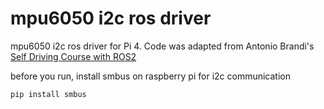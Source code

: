 # mpu6050 i2c ros driver
mpu6050 i2c ros driver for Pi 4. Code was adapted from Antonio Brandi's [Self Driving Course with ROS2](https://github.com/samuko-things/Self-Driving-and-ROS-2-Learn-by-Doing-Odometry-Control/blob/main/Section12_Build_the_Robot/bumperbot_ws/src/bumperbot_firmware/bumperbot_firmware/mpu6050_driver.py)


before you run, install smbus on raspberry pi for i2c communication
```shell
pip install smbus
```